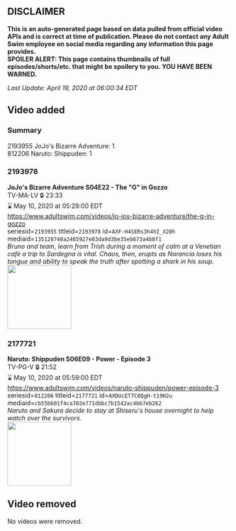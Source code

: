 ## DISCLAIMER
**This is an auto-generated page based on data pulled from official video APIs and is correct at time of publication. Please do not contact any Adult Swim employee on social media regarding any information this page provides.**  
**SPOILER ALERT: This page contains thumbnails of full episodes/shorts/etc. that might be spoilery to you. YOU HAVE BEEN WARNED.**  

_Last Update: April 19, 2020 at 06:00:34 EDT_
## Video added
### Summary
2193955 JoJo's Bizarre Adventure: 1  
812206 Naruto: Shippuden: 1  
### 2193978
**JoJo's Bizarre Adventure S04E22 - The "G" in Gozzo**  
TV-MA-LV 🔒 23:33  
⌛ May 10, 2020 at 05:29:00 EDT  
https://www.adultswim.com/videos/jo-jos-bizarre-adventure/the-g-in-gozzo  
seriesid=`2193955` titleid=`2193978` id=`AXF-H4SERs3h4hI_X28h` mediaid=`135120748a2465927e83da9d3be35eb673a4b8f1`  
_Bruno and team, learn from Trish during a moment of calm at a Venetian café a trip to Sardegna is vital. Chaos, then, erupts as Narancia loses his tongue and ability to speak the truth after spotting a shark in his soup._  
<a href="https://media.cdn.adultswim.com/uploads/20200415/thumbnails/2_20415955231-jojo_goldenwind_022.jpg"><img src="https://media.cdn.adultswim.com/uploads/20200415/thumbnails/2_20415955231-jojo_goldenwind_022.jpg" height="144px" /></a>
### 2177721
**Naruto: Shippuden S06E09 - Power - Episode 3**  
TV-PG-V 🔒 21:52  
⌛ May 10, 2020 at 05:59:00 EDT  
https://www.adultswim.com/videos/naruto-shippuden/power-episode-3  
seriesid=`812206` titleid=`2177721` id=`AXDUcET7C8QgH-t19H2u` mediaid=`cb55bb01f4ca702e771dbbc7b1542ac4b67eb262`  
_Naruto and Sakura decide to stay at Shiseru's house overnight to help watch over the survivors._  
<a href="https://media.cdn.adultswim.com/uploads/20200313/thumbnails/2_2031311889-narutoshippuden_292.jpg"><img src="https://media.cdn.adultswim.com/uploads/20200313/thumbnails/2_2031311889-narutoshippuden_292.jpg" height="144px" /></a>
## Video removed
No videos were removed.  
